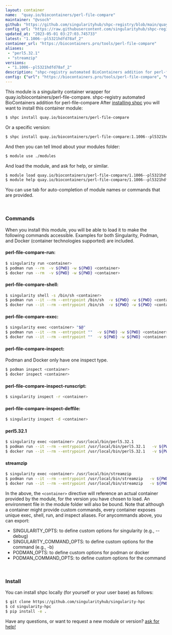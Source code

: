 ```yaml
---
layout: container
name:  "quay.io/biocontainers/perl-file-compare"
maintainer: "@vsoch"
github: "https://github.com/singularityhub/shpc-registry/blob/main/quay.io/biocontainers/perl-file-compare/container.yaml"
config_url: "https://raw.githubusercontent.com/singularityhub/shpc-registry/main/quay.io/biocontainers/perl-file-compare/container.yaml"
updated_at: "2023-05-01 03:27:03.745733"
latest: "1.1006--pl5321hdfd78af_2"
container_url: "https://biocontainers.pro/tools/perl-file-compare"
aliases:
 - "perl5.32.1"
 - "streamzip"
versions:
 - "1.1006--pl5321hdfd78af_2"
description: "shpc-registry automated BioContainers addition for perl-file-compare"
config: {"url": "https://biocontainers.pro/tools/perl-file-compare", "maintainer": "@vsoch", "description": "shpc-registry automated BioContainers addition for perl-file-compare", "latest": {"1.1006--pl5321hdfd78af_2": "sha256:556b56114d4c7c599704ba5dfd068ee5fb1d42d9acd4d7502971d0e0ab8e83cb"}, "tags": {"1.1006--pl5321hdfd78af_2": "sha256:556b56114d4c7c599704ba5dfd068ee5fb1d42d9acd4d7502971d0e0ab8e83cb"}, "docker": "quay.io/biocontainers/perl-file-compare", "aliases": {"perl5.32.1": "/usr/local/bin/perl5.32.1", "streamzip": "/usr/local/bin/streamzip"}}
---
```


This module is a singularity container wrapper for quay.io/biocontainers/perl-file-compare.
shpc-registry automated BioContainers addition for perl-file-compare
After [installing shpc](#install) you will want to install this container module:


```bash
$ shpc install quay.io/biocontainers/perl-file-compare
```

Or a specific version:

```bash
$ shpc install quay.io/biocontainers/perl-file-compare:1.1006--pl5321hdfd78af_2
```

And then you can tell lmod about your modules folder:

```bash
$ module use ./modules
```

And load the module, and ask for help, or similar.

```bash
$ module load quay.io/biocontainers/perl-file-compare/1.1006--pl5321hdfd78af_2
$ module help quay.io/biocontainers/perl-file-compare/1.1006--pl5321hdfd78af_2
```

You can use tab for auto-completion of module names or commands that are provided.

<br>

### Commands

When you install this module, you will be able to load it to make the following commands accessible.
Examples for both Singularity, Podman, and Docker (container technologies supported) are included.

#### perl-file-compare-run:

```bash
$ singularity run <container>
$ podman run --rm  -v ${PWD} -w ${PWD} <container>
$ docker run --rm  -v ${PWD} -w ${PWD} <container>
```

#### perl-file-compare-shell:

```bash
$ singularity shell -s /bin/sh <container>
$ podman run --it --rm --entrypoint /bin/sh  -v ${PWD} -w ${PWD} <container>
$ docker run --it --rm --entrypoint /bin/sh  -v ${PWD} -w ${PWD} <container>
```

#### perl-file-compare-exec:

```bash
$ singularity exec <container> "$@"
$ podman run --it --rm --entrypoint ""  -v ${PWD} -w ${PWD} <container> "$@"
$ docker run --it --rm --entrypoint ""  -v ${PWD} -w ${PWD} <container> "$@"
```

#### perl-file-compare-inspect:

Podman and Docker only have one inspect type.

```bash
$ podman inspect <container>
$ docker inspect <container>
```

#### perl-file-compare-inspect-runscript:

```bash
$ singularity inspect -r <container>
```

#### perl-file-compare-inspect-deffile:

```bash
$ singularity inspect -d <container>
```


#### perl5.32.1

```bash
$ singularity exec <container> /usr/local/bin/perl5.32.1
$ podman run --it --rm --entrypoint /usr/local/bin/perl5.32.1   -v ${PWD} -w ${PWD} <container> -c " $@"
$ docker run --it --rm --entrypoint /usr/local/bin/perl5.32.1   -v ${PWD} -w ${PWD} <container> -c " $@"
```


#### streamzip

```bash
$ singularity exec <container> /usr/local/bin/streamzip
$ podman run --it --rm --entrypoint /usr/local/bin/streamzip   -v ${PWD} -w ${PWD} <container> -c " $@"
$ docker run --it --rm --entrypoint /usr/local/bin/streamzip   -v ${PWD} -w ${PWD} <container> -c " $@"
```



In the above, the `<container>` directive will reference an actual container provided
by the module, for the version you have chosen to load. An environment file in the
module folder will also be bound. Note that although a container
might provide custom commands, every container exposes unique exec, shell, run, and
inspect aliases. For anycommands above, you can export:

 - SINGULARITY_OPTS: to define custom options for singularity (e.g., --debug)
 - SINGULARITY_COMMAND_OPTS: to define custom options for the command (e.g., -b)
 - PODMAN_OPTS: to define custom options for podman or docker
 - PODMAN_COMMAND_OPTS: to define custom options for the command

<br>

### Install

You can install shpc locally (for yourself or your user base) as follows:

```bash
$ git clone https://github.com/singularityhub/singularity-hpc
$ cd singularity-hpc
$ pip install -e .
```

Have any questions, or want to request a new module or version? [ask for help!](https://github.com/singularityhub/singularity-hpc/issues)